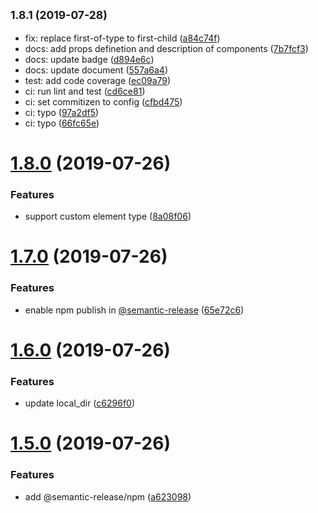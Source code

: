 ## <small>1.8.1 (2019-07-28)</small>

* fix: replace first-of-type to first-child ([a84c74f](https://github.com/danhuang1202/react-aspect-ratio-fence/commit/a84c74f))
* docs: add props definetion and description of components ([7b7fcf3](https://github.com/danhuang1202/react-aspect-ratio-fence/commit/7b7fcf3))
* docs: update badge ([d894e6c](https://github.com/danhuang1202/react-aspect-ratio-fence/commit/d894e6c))
* docs: update document ([557a6a4](https://github.com/danhuang1202/react-aspect-ratio-fence/commit/557a6a4))
* test: add code coverage ([ec09a79](https://github.com/danhuang1202/react-aspect-ratio-fence/commit/ec09a79))
* ci: run lint and test ([cd6ce81](https://github.com/danhuang1202/react-aspect-ratio-fence/commit/cd6ce81))
* ci: set commitizen to config ([cfbd475](https://github.com/danhuang1202/react-aspect-ratio-fence/commit/cfbd475))
* ci: typo ([97a2df5](https://github.com/danhuang1202/react-aspect-ratio-fence/commit/97a2df5))
* ci: typo ([66fc65e](https://github.com/danhuang1202/react-aspect-ratio-fence/commit/66fc65e))

# [1.8.0](https://github.com/danhuang1202/react-aspect-ratio-fence/compare/v1.7.0...v1.8.0) (2019-07-26)


### Features

* support custom element type ([8a08f06](https://github.com/danhuang1202/react-aspect-ratio-fence/commit/8a08f06))

# [1.7.0](https://github.com/danhuang1202/react-aspect-ratio-fence/compare/v1.6.0...v1.7.0) (2019-07-26)


### Features

* enable npm publish in [@semantic-release](https://github.com/semantic-release) ([65e72c6](https://github.com/danhuang1202/react-aspect-ratio-fence/commit/65e72c6))

# [1.6.0](https://github.com/danhuang1202/react-aspect-ratio-fence/compare/v1.5.0...v1.6.0) (2019-07-26)


### Features

* update local_dir ([c6296f0](https://github.com/danhuang1202/react-aspect-ratio-fence/commit/c6296f0))

# [1.5.0](https://github.com/danhuang1202/react-aspect-ratio-fence/compare/v1.4.0...v1.5.0) (2019-07-26)


### Features

* add @semantic-release/npm ([a623098](https://github.com/danhuang1202/react-aspect-ratio-fence/commit/a623098))
